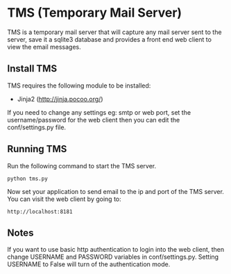 # TMS (Temporary Mail Server)

TMS is a temporary mail server that will capture any mail server sent to the server, save it a sqlite3 database and provides a front end web client to view the email messages.

## Install TMS

TMS requires the following module to be installed:

* Jinja2 (http://jinja.pocoo.org/)

If you need to change any settings eg: smtp or web port, set the username/password for the web client then you can edit the conf/settings.py file.

## Running TMS

Run the following command to start the TMS server.

	python tms.py

Now set your application to send email to the ip and port of the TMS server. You can visit the web client by going to:

	http://localhost:8181

## Notes

If you want to use basic http authentication to login into the web client, then change USERNAME and PASSWORD variables in conf/settings.py. Setting USERNAME to False will turn of the authentication mode.